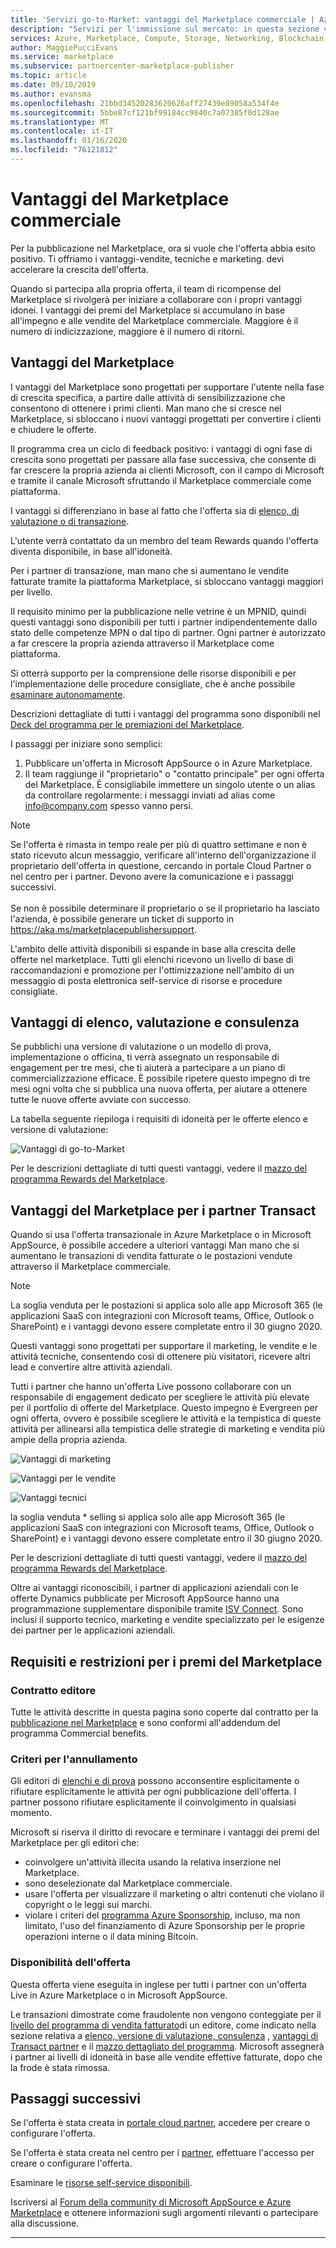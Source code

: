 ```yaml
---
title: 'Servizi go-to-Market: vantaggi del Marketplace commerciale | Azure'
description: "Servizi per l'immissione sul mercato: in questa sezione vengono descritte le risorse Microsoft che gli autori possono usare."
services: Azure, Marketplace, Compute, Storage, Networking, Blockchain, Security, Partner Center
author: MaggiePucciEvans
ms.service: marketplace
ms.subservice: partnercenter-marketplace-publisher
ms.topic: article
ms.date: 09/10/2019
ms.author: evansma
ms.openlocfilehash: 21bbd34520283620626aff27439e89058a534f4e
ms.sourcegitcommit: 5bbe87cf121bf99184cc9840c7a07385f0d128ae
ms.translationtype: MT
ms.contentlocale: it-IT
ms.lasthandoff: 01/16/2020
ms.locfileid: "76121812"
---
```

# <a name="your-commercial-marketplace-benefits"></a>Vantaggi del Marketplace commerciale

Per la pubblicazione nel Marketplace, ora si vuole che l'offerta abbia esito positivo. Ti offriamo i vantaggi-vendite, tecniche e marketing. devi accelerare la crescita dell'offerta.

Quando si partecipa alla propria offerta, il team di ricompense del Marketplace si rivolgerà per iniziare a collaborare con i propri vantaggi idonei. I vantaggi dei premi del Marketplace si accumulano in base all'impegno e alle vendite del Marketplace commerciale. Maggiore è il numero di indicizzazione, maggiore è il numero di ritorni.

## <a name="marketplace-rewards"></a>Vantaggi del Marketplace

I vantaggi del Marketplace sono progettati per supportare l'utente nella fase di crescita specifica, a partire dalle attività di sensibilizzazione che consentono di ottenere i primi clienti. Man mano che si cresce nel Marketplace, si sbloccano i nuovi vantaggi progettati per convertire i clienti e chiudere le offerte. 

Il programma crea un ciclo di feedback positivo: i vantaggi di ogni fase di crescita sono progettati per passare alla fase successiva, che consente di far crescere la propria azienda ai clienti Microsoft, con il campo di Microsoft e tramite il canale Microsoft sfruttando il Marketplace commerciale come piattaforma. 

I vantaggi si differenziano in base al fatto che l'offerta sia di [elenco, di valutazione o di transazione](https://docs.microsoft.com/azure/marketplace/determine-your-listing-type#choose-a-publishing-option).

L'utente verrà contattato da un membro del team Rewards quando l'offerta diventa disponibile, in base all'idoneità. 

Per i partner di transazione, man mano che si aumentano le vendite fatturate tramite la piattaforma Marketplace, si sbloccano vantaggi maggiori per livello. 

Il requisito minimo per la pubblicazione nelle vetrine è un MPNID, quindi questi vantaggi sono disponibili per tutti i partner indipendentemente dallo stato delle competenze MPN o dal tipo di partner. Ogni partner è autorizzato a far crescere la propria azienda attraverso il Marketplace come piattaforma. 

Si otterrà supporto per la comprensione delle risorse disponibili e per l'implementazione delle procedure consigliate, che è anche possibile [esaminare autonomamente](https://partner.microsoft.com/asset/collection/azure-marketplace-and-appsource-publisher-toolkit#/). 

Descrizioni dettagliate di tutti i vantaggi del programma sono disponibili nel [Deck del programma per le premiazioni del Marketplace](https://aka.ms/marketplacerewards).

I passaggi per iniziare sono semplici:

1. Pubblicare un'offerta in Microsoft AppSource o in Azure Marketplace.
2. Il team raggiunge il "proprietario" o "contatto principale" per ogni offerta del Marketplace. È consigliabile immettere un singolo utente o un alias da controllare regolarmente: i messaggi inviati ad alias come info@company.com spesso vanno persi.

>[!Note]
>Se l'offerta è rimasta in tempo reale per più di quattro settimane e non è stato ricevuto alcun messaggio, verificare all'interno dell'organizzazione il proprietario dell'offerta in questione, cercando in portale Cloud Partner o nel centro per i partner. Devono avere la comunicazione e i passaggi successivi. <br> <br> Se non è possibile determinare il proprietario o se il proprietario ha lasciato l'azienda, è possibile generare un ticket di supporto in https://aka.ms/marketplacepublishersupport.

L'ambito delle attività disponibili si espande in base alla crescita delle offerte nel marketplace. Tutti gli elenchi ricevono un livello di base di raccomandazioni e promozione per l'ottimizzazione nell'ambito di un messaggio di posta elettronica self-service di risorse e procedure consigliate.

## <a name="list-trial-and-consulting-benefits"></a>Vantaggi di elenco, valutazione e consulenza

Se pubblichi una versione di valutazione o un modello di prova, implementazione o officina, ti verrà assegnato un responsabile di engagement per tre mesi, che ti aiuterà a partecipare a un piano di commercializzazione efficace. È possibile ripetere questo impegno di tre mesi ogni volta che si pubblica una nuova offerta, per aiutare a ottenere tutte le nuove offerte avviate con successo.

La tabella seguente riepiloga i requisiti di idoneità per le offerte elenco e versione di valutazione:

![Vantaggi di go-to-Market](./media/marketplace-publishers-guide/gtm-eligibility-requirements.png)

Per le descrizioni dettagliate di tutti questi vantaggi, vedere il [mazzo del programma Rewards del Marketplace](https://aka.ms/marketplacerewards).

## <a name="marketplace-rewards-for-transact-partners"></a>Vantaggi del Marketplace per i partner Transact

Quando si usa l'offerta transazionale in Azure Marketplace o in Microsoft AppSource, è possibile accedere a ulteriori vantaggi Man mano che si aumentano le transazioni di vendita fatturate o le postazioni vendute attraverso il Marketplace commerciale. 

>[!Note]
>La soglia venduta per le postazioni si applica solo alle app Microsoft 365 (le applicazioni SaaS con integrazioni con Microsoft teams, Office, Outlook o SharePoint) e i vantaggi devono essere completate entro il 30 giugno 2020.

Questi vantaggi sono progettati per supportare il marketing, le vendite e le attività tecniche, consentendo così di ottenere più visitatori, ricevere altri lead e convertire altre attività aziendali.

Tutti i partner che hanno un'offerta Live possono collaborare con un responsabile di engagement dedicato per scegliere le attività più elevate per il portfolio di offerte del Marketplace. Questo impegno è Evergreen per ogni offerta, ovvero è possibile scegliere le attività e la tempistica di queste attività per allinearsi alla tempistica delle strategie di marketing e vendita più ampie della propria azienda. 

![Vantaggi di marketing](./media/marketplace-publishers-guide/marketing-benefit.png)

![Vantaggi per le vendite](./media/marketplace-publishers-guide/sales-benefit.png)

![Vantaggi tecnici](./media/marketplace-publishers-guide/technical-benefit.png)

la soglia venduta \* selling si applica solo alle app Microsoft 365 (le applicazioni SaaS con integrazioni con Microsoft teams, Office, Outlook o SharePoint) e i vantaggi devono essere completate entro il 30 giugno 2020.

Per le descrizioni dettagliate di tutti questi vantaggi, vedere il [mazzo del programma Rewards del Marketplace](https://aka.ms/marketplacerewards).

Oltre ai vantaggi riconoscibili, i partner di applicazioni aziendali con le offerte Dynamics pubblicate per Microsoft AppSource hanno una programmazione supplementare disponibile tramite [ISV Connect](https://partner.microsoft.com/solutions/business-applications/isv-overview). Sono inclusi il supporto tecnico, marketing e vendite specializzato per le esigenze dei partner per le applicazioni aziendali.

## <a name="marketplace-rewards-requirements-and-restrictions"></a>Requisiti e restrizioni per i premi del Marketplace

### <a name="publisher-agreement"></a>Contratto editore

Tutte le attività descritte in questa pagina sono coperte dal contratto per la [pubblicazione nel Marketplace](https://go.microsoft.com/fwlink/?LinkID=699560) e sono conformi all'addendum del programma Commercial benefits.

### <a name="cancellation-policy"></a>Criteri per l'annullamento

Gli editori di [elenchi e di prova](https://docs.microsoft.com/azure/marketplace/determine-your-listing-type) possono acconsentire esplicitamente o rifiutare esplicitamente le attività per ogni pubblicazione dell'offerta. I partner possono rifiutare esplicitamente il coinvolgimento in qualsiasi momento. 

Microsoft si riserva il diritto di revocare e terminare i vantaggi dei premi del Marketplace per gli editori che: 

* coinvolgere un'attività illecita usando la relativa inserzione nel Marketplace.
* sono deselezionate dal Marketplace commerciale. 
* usare l'offerta per visualizzare il marketing o altri contenuti che violano il copyright o le leggi sui marchi.
* violare i criteri del [programma Azure Sponsorship](https://azure.microsoft.com/offers/ms-azr-0036p/), incluso, ma non limitato, l'uso del finanziamento di Azure Sponsorship per le proprie operazioni interne o il data mining Bitcoin. 

### <a name="offer-availability"></a>Disponibilità dell'offerta

Questa offerta viene eseguita in inglese per tutti i partner con un'offerta Live in Azure Marketplace o in Microsoft AppSource.

Le transazioni dimostrate come fraudolente non vengono conteggiate per il [livello del programma di vendita fatturato](https://aka.ms/marketplacepublisherrewards)di un editore, come indicato nella sezione relativa a [elenco, versione di valutazione, consulenza](#list-trial-and-consulting-benefits) , [vantaggi di Transact partner](#marketplace-rewards-for-transact-partners) e il [mazzo dettagliato del programma](https://aka.ms/marketplacepublisherrewards). Microsoft assegnerà i partner ai livelli di idoneità in base alle vendite effettive fatturate, dopo che la frode è stata rimossa. 

## <a name="next-steps"></a>Passaggi successivi

Se l'offerta è stata creata in [portale cloud partner](https://cloudpartner.azure.com), accedere per creare o configurare l'offerta.

Se l'offerta è stata creata nel centro per i [partner](https://partner.microsoft.com/en-us/dashboard/commercial-marketplace/overview), effettuare l'accesso per creare o configurare l'offerta.

Esaminare le [risorse self-service disponibili](https://partner.microsoft.com/asset/collection/azure-marketplace-and-appsource-publisher-toolkit#/).

Iscriversi al [Forum della community di Microsoft AppSource e Azure Marketplace](https://www.microsoftpartnercommunity.com/t5/Azure-Marketplace-and-AppSource/bd-p/2222) e ottenere informazioni sugli argomenti rilevanti o partecipare alla discussione.

---
